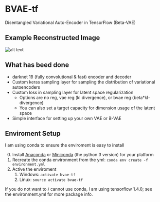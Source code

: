 # BVAE-tf
Disentangled Variational Auto-Encoder in TensorFlow (Beta-VAE)
## Example Reconstructed Image
![alt text](https://github.com/shadySource/BVAE-tf/raw/master/images/reconstructed.png)

## What has beed done
* darknet 19 (fully convolutional & fast) encoder and decoder
* Custom keras sampling layer for sampling the distribution of variational autoencoders
* Custom loss in sampling layer for latent space regularization
    * Options are no reg, vae reg (kl divergence), or bvae reg (beta*kl-divergence)
    * You can also set a target capacity for dimension usage of the latent space
* Simple interface for setting up your own VAE or B-VAE

## Enviroment Setup
I am using conda to ensure the enviroment is easy to install

0. Install [Anaconda](https://www.anaconda.com/download/) or
[Miniconda](https://conda.io/miniconda.html) (the python 3 version) for your platform
1. Recreate the conda environment from the yml:
``` conda env create -f environment.yml ```
2. Active the enviroment
    1. Windows: ```activate bvae-tf```
    2. Linux: ```source activate bvae-tf```

If you do not want to / cannot use conda, I am using tensorflow 1.4.0; see the environment.yml for more package info.
